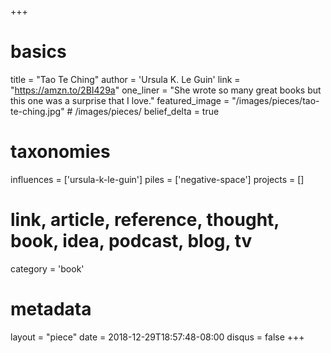 +++
# basics
title     		 = "Tao Te Ching"
author    		 = 'Ursula K. Le Guin'
link      		 = "https://amzn.to/2BI429a"
one_liner 		 = "She wrote so many great books but this one was a surprise that I love."
featured_image = "/images/pieces/tao-te-ching.jpg" # /images/pieces/
belief_delta	 = true

# taxonomies
influences		 = ['ursula-k-le-guin']
piles     		 = ['negative-space']
projects			 = []

# link, article, reference, thought, book, idea, podcast, blog, tv
category  		 = 'book'

# metadata
layout	    	 = "piece"
date      		 = 2018-12-29T18:57:48-08:00
disqus    		 = false
+++

